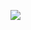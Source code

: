 
[<img src="https://nicholaskrause.github.io/Certifications/img/google_adwords_certified.svg?raw=true">](https://www.google.com/partners/#i_profile;idtf=109020333178045359296)


